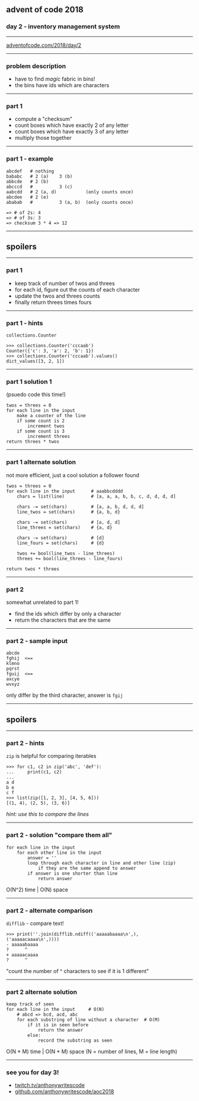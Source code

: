 ## advent of code 2018
### day 2 - inventory management system

***

[adventofcode.com/2018/day/2](https://adventofcode.com/2018/day/2)

***

### problem description

- have to find _magic_ fabric in bins!
- the bins have ids which are characters

***

### part 1

- compute a "checksum"
- count boxes which have exactly 2 of any letter
- count boxes which have exactly 3 of any letter
- multiply those together

***

### part 1 - example

```
abcdef   # nothing
bababc   # 2 (a)    3 (b)
abbcde   # 2 (b)
abcccd   #          3 (c)
aabcdd   # 2 (a, d)           (only counts once)
abcdee   # 2 (e)
ababab   #          3 (a, b)  (only counts once)

=> # of 2s: 4
=> # of 3s: 3
=> checksum 3 * 4 => 12
```

***

## spoilers

***

### part 1

- keep track of number of twos and threes
- for each id, figure out the counts of each character
- update the twos and threes counts
- finally return threes times fours

***

### part 1 - hints

`collections.Counter`

```pycon
>>> collections.Counter('cccaab')
Counter({'c': 3, 'a': 2, 'b': 1})
>>> collections.Counter('cccaab').values()
dict_values([3, 2, 1])
```

***

### part 1 solution 1

(psuedo code this time!)

```
twos = threes = 0
for each line in the input
    make a counter of the line
    if some count is 2
        increment twos
    if some count is 3
        increment threes
return threes * twos
```

***

### part 1 alternate solution

not more efficient, just a cool solution a follower found

```
twos = threes = 0
for each line in the input      # aaabbcdddd
    chars = list(line)          # [a, a, a, b, b, c, d, d, d, d]

    chars -= set(chars)         # [a, a, b, d, d, d]
    line_twos = set(chars)      # {a, b, d}

    chars -= set(chars)         # [a, d, d]
    line_threes = set(chars)    # {a, d}

    chars -= set(chars)         # [d]
    line_fours = set(chars)     # {d}

    twos += bool(line_twos - line_threes)
    threes += bool(line_threes - line_fours)

return twos * threes
```

***

### part 2

somewhat unrelated to part 1!

- find the ids which differ by only a character
- return the characters that are the same

***

### part 2 - sample input

```
abcde
fghij  <==
klmno
pqrst
fguij  <==
axcye
wvxyz
```

only differ by the third character, answer is `fgij`

***

## spoilers

***

### part 2 - hints

`zip` is helpful for comparing iterables

```
>>> for c1, c2 in zip('abc', 'def'):
...     print(c1, c2)
...
a d
b e
c f
>>> list(zip([1, 2, 3], [4, 5, 6]))
[(1, 4), (2, 5), (3, 6)]
```

_hint: use this to compare the lines_

***

### part 2 - solution "compare them all"

```
for each line in the input
    for each other line in the input
        answer = ''
        loop through each character in line and other line (zip)
            if they are the same append to answer
        if answer is one shorter than line
            return answer
```

O(N^2) time | O(N) space

***

### part 2 - alternate comparison

`difflib` - compare text!

```pycon
>>> print(''.join(difflib.ndiff(('aaaaabaaaa\n',), ('aaaaacaaaa\n',))))
- aaaaabaaaa
?      ^
+ aaaaacaaaa
?      ^
```

"count the number of ^ characters to see if it is 1 different"

***

### part 2 alternate solution

```
keep track of seen
for each line in the input     # O(N)
    # abcd => bcd, acd, abc
    for each substring of line without a character  # O(M)
        if it is in seen before
            return the answer
        else:
            record the substring as seen
```

O(N \* M) time | O(N \* M) space  (N = number of lines, M = line length)

***

### see you for day 3!

- [twitch.tv/anthonywritescode](https://twitch.tv/anthonywritescode)
- [github.com/anthonywritescode/aoc2018](https://github.com/anthonywritescode/aoc2018)
